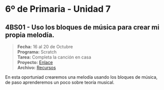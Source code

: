 # 6º de Primaria - Unidad 7

<div class="currentTheme">

## 4BS01 - Uso los bloques de música para crear mi propia melodía.

> **Fecha:** 16 al 20 de Octubre<br> **Programa:** Scratch<br> **Tarea:** Completa la canción en casa<br>  **Proyecto:** [Enlace](https://scratch.mit.edu/projects/907895935)<br> **Archivo:** [Recursos](https://app.box.com/s/usgyj0t4pobw8n99p6y13rfle7bhqjk0)

En esta oportuniad crearemos una melodía usando los bloques de música, de paso aprenderemos un poco sobre teoría musical.

</div>